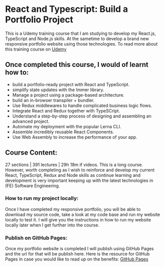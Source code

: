 # React and Typescript: Build a Portfolio Project

This is a Udemy training course that I am studying to develop my React.js, TypeScript and Node.js skills. At the sametime to develop a brand new responsive portfolio website using those technologies. To read more about this training course on [Udemy](https://www.udemy.com/course/react-and-typescript-build-a-portfolio-project/)

## Once completed this course, I would of learnt how to:

- build a portfolio-ready project with React and TypeScript.
- simplify state updates with the Immer library.
- Manage a project using a package-based architecture.
- build an in-browser transpiler + bundler.
- Use Redux middlewares to handle complicated business logic flows.
- Integrate React and Redux together with TypeSCript.
- Understand a step-by-step process of designing and assembling an advanced project.
- Automate my deployment with the popular Lerna CLI.
- Assemble incredibly reusable React Components.
- Use Web Assembly to increase the performance of your app.

## Course Content:

27 sections | 391 lectures | 29h 18m if videos.
This is a long course. However, worth completing as I wish to reinforce and develop my current React, TypeScript, Redux and Node skills as continue learning and development is very important keeping up with the latest technologies in (FE) Software Engineering.

### How to run my project locally:

Once I have completed my responsive portfolio, you will be able to download my source code, take a look at my code base and run my website locally to test it. I will give you the instructions in how to run my website locally later when I get further into the course.


### Publish on GitHub Pages:

Once my portfolio website is completed I will publish using GitHub Pages and the url for that will be publish here. Here is the resource for GitHub Pages in case you would like to read up on the benefits: [GitHub Pages](https://pages.github.com/)
